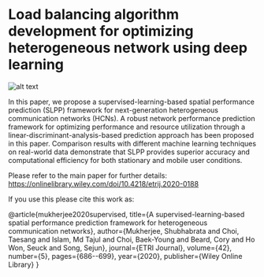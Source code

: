 # Load balancing algorithm development for optimizing heterogeneous network using deep learning

![alt text](https://github.com/shubha07m/Load-balancing-algorithm-development-for-optimizing-heterogeneous-network-using-machine-learning/blob/master/ProcessFlow.png)

In this paper, we propose a supervised-learning-based spatial performance prediction (SLPP) framework for next-generation heterogeneous communication networks (HCNs). A robust network performance prediction framework for optimizing performance and resource utilization through a linear-discriminant-analysis-based prediction approach has been proposed in this paper. Comparison results with different machine learning techniques on real-world data demonstrate that SLPP provides superior accuracy and computational efficiency for both stationary and mobile user conditions.

Please refer to the main paper for further details:
https://onlinelibrary.wiley.com/doi/10.4218/etrij.2020-0188


If you use this please cite this work as:

@article{mukherjee2020supervised,
  title={A supervised-learning-based spatial performance prediction framework for heterogeneous communication networks},
  author={Mukherjee, Shubhabrata and Choi, Taesang and Islam, Md Tajul and Choi, Baek-Young and Beard, Cory and Ho Won, Seuck and Song, Sejun},
  journal={ETRI Journal},
  volume={42},
  number={5},
  pages={686--699},
  year={2020},
  publisher={Wiley Online Library}
}
